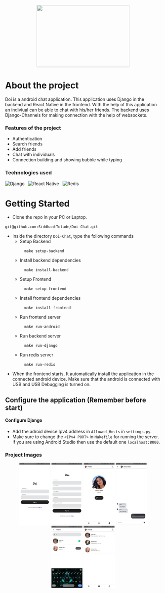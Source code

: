 <div align="center" >
  <img src="https://github.com/SiddhantTotade/Doi---A-Django-Chat-Application/blob/main/App%20Images/Doi%20Chat.png" width="300px" height="200px" />
</div>

# About the project

Doi is a android chat application. This application uses Django in the backend and React Native in the frontend. With the help of this application an indiviual can be able to chat with his/her friends. The backend uses Django-Channels for making connection with the help of websockets. 

### Features of the project
+ Authentication
+ Search friends
+ Add friends
+ Chat with individuals
+ Connection building and showing bubble while typing

### Technologies used
![Django](https://img.shields.io/badge/django-%23092E20.svg?style=for-the-badge&logo=django&logoColor=white) &nbsp; ![React Native](https://img.shields.io/badge/react_native-%2320232a.svg?style=for-the-badge&logo=react&logoColor=%2361DAFB) &nbsp; ![Redis](https://img.shields.io/badge/redis-%23DD0031.svg?style=for-the-badge&logo=redis&logoColor=white)

# Getting Started
+ Clone the repo in your PC or Laptop.
```shell
git@github.com:SiddhantTotade/Doi-Chat.git
```
+ Inside the directory `Doi-Chat`, type the following commands
  - Setup Backend
    ```shell
      make setup-backend
    ```
  - Install backend dependencies
    ```shell
      make install-backend
    ```
  - Setup Frontend
    ```shell
      make setup-frontend
    ```
  - Install frontend dependencies
    ```shell
      make install-frontend
    ```
  - Run frontend server
    ```shell
      make run-android
    ```
  - Run backend server
    ```shell
      make run-django
    ```
  - Run redis server
    ```shell
      make run-redis
    ```
+ When the frontend starts, It automatically install the application in the connected android device. Make sure that the android is connected with USB and USB Debugging is turned on.

## Configure the application (Remember before start)
#### Configure Django
+ Add the adroid device Ipv4 address in `Allowed_Hosts` in `settings.py`.
+ Make sure to change the `<IPv4 PORT>` in `Makefile` for running the server. If you are using Android Studio then use the default one `localhost:8000`.

### Project Images
<div align="center" gap="10px" display="flex">
  <img src="https://github.com/SiddhantTotade/Doi-Chat/blob/main/App%20Images/Screenshot_2024-03-18-12-18-19-257_com.frontend.jpg" width="100px" />
  <img src="https://github.com/SiddhantTotade/Doi-Chat/blob/main/App%20Images/Screenshot_2024-03-18-12-18-24-679_com.frontend.jpg" width="100px" />
  <img src="https://github.com/SiddhantTotade/Doi-Chat/blob/main/App%20Images/Screenshot_2024-03-18-12-20-55-315_com.frontend.jpg" width="100px" />
  <img src="https://github.com/SiddhantTotade/Doi-Chat/blob/main/App%20Images/Screenshot_2024-03-18-14-13-09-764_com.frontend.jpg" width="100px" />
  <img src="https://github.com/SiddhantTotade/Doi-Chat/blob/main/App%20Images/Screenshot_2024-03-18-15-56-11-095_com.frontend.jpg" width="100px" />
  <img src="https://github.com/SiddhantTotade/Doi-Chat/blob/main/App%20Images/Screenshot_2024-03-18-15-57-08-126_com.frontend.jpg" width="100px" />
<div/>
